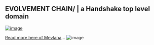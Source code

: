 ## EVOLVEMENT CHAIN/ | a Handshake top level domain

[![image](https://user-images.githubusercontent.com/37987346/101999396-a37e4380-3caa-11eb-8cc6-e61fb53c7855.png)](http://shapereality.innerinetcompany.hns.to/)

[Read more here of Mevlana](https://www.dkb-mevlana.org.tr/en/txt/tanitim.pd)...
![image](https://user-images.githubusercontent.com/37987346/97055454-d7fc3b80-1554-11eb-9b78-7f836dd279d8.png)
